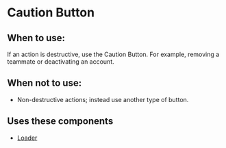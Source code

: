 # Caution Button

## When to use:
If an action is destructive, use the Caution Button. For example, removing a teammate or deactivating an account.

## When not to use:
- Non-destructive actions; instead use another type of button.


## Uses these components
- [Loader](/components/detail/loader)